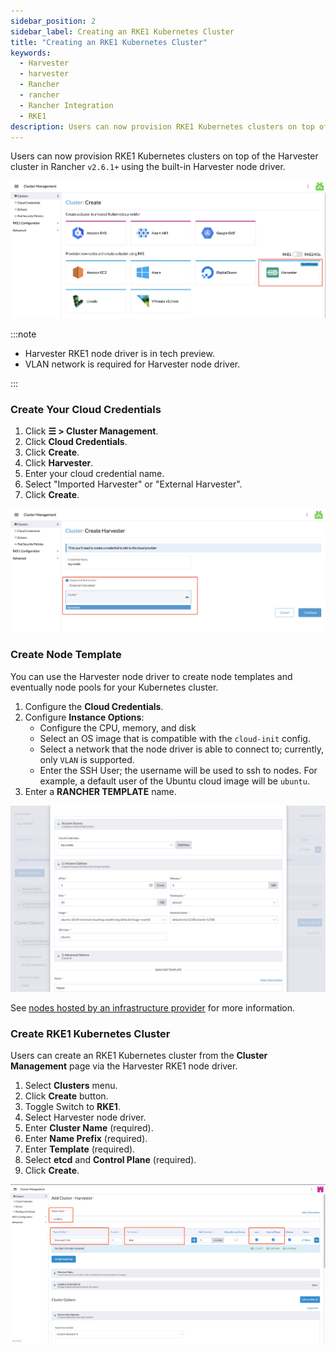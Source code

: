 ```yaml
---
sidebar_position: 2
sidebar_label: Creating an RKE1 Kubernetes Cluster
title: "Creating an RKE1 Kubernetes Cluster"
keywords:
  - Harvester
  - harvester
  - Rancher
  - rancher
  - Rancher Integration
  - RKE1
description: Users can now provision RKE1 Kubernetes clusters on top of the Harvester cluster in Rancher v2.6.1+ using the built-in Harvester node driver.
---
```


<head>
  <link rel="canonical" href="https://docs.harvesterhci.io/v1.1/rancher/node/rke1-cluster"/>
</head>

Users can now provision RKE1 Kubernetes clusters on top of the Harvester cluster in Rancher `v2.6.1+` using the built-in Harvester node driver.

![rke1-cluster](../assets/rke1-node-driver.png)

:::note

- Harvester RKE1 node driver is in tech preview.
- VLAN network is required for Harvester node driver.

:::

### Create Your Cloud Credentials

1. Click **☰ > Cluster Management**.
1. Click **Cloud Credentials**.
1. Click **Create**.
1. Click **Harvester**.
1. Enter your cloud credential name.
1. Select "Imported Harvester" or "External Harvester".
1. Click **Create**.

![create-harvester-cloud-credentials](../assets/harvester-create-cloud-credentials.png)

### Create Node Template 

You can use the Harvester node driver to create node templates and eventually node pools for your Kubernetes cluster.

1. Configure the  **Cloud Credentials**.
1. Configure **Instance Options**:
    * Configure the CPU, memory, and disk
    * Select an OS image that is compatible with the `cloud-init` config.
    * Select a network that the node driver is able to connect to; currently, only `VLAN` is supported.
    * Enter the SSH User; the username will be used to ssh to nodes. For example, a default user of the Ubuntu cloud image will be `ubuntu`.
1. Enter a **RANCHER TEMPLATE** name.

![](../assets/node-template.png)

See [nodes hosted by an infrastructure provider](https://rancher.com/docs/rancher/v2.5/en/cluster-provisioning/rke-clusters/node-pools/) for more information.

### Create RKE1 Kubernetes Cluster

Users can create an RKE1 Kubernetes cluster from the **Cluster Management** page via the Harvester RKE1 node driver.

1. Select **Clusters** menu.
1. Click **Create** button.
1. Toggle Switch to **RKE1**.
1. Select Harvester node driver.
1. Enter **Cluster Name** (required).
1. Enter **Name Prefix** (required).
1. Enter **Template** (required).
1. Select **etcd** and **Control Plane** (required).
1. Click **Create**.

![create-rke-harvester-cluster](../assets/create-rke-harvester-cluster.png)
